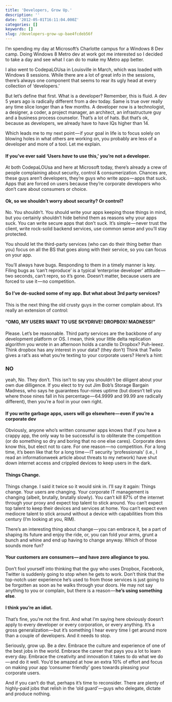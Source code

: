```yaml
---
title: 'Developers, Grow Up.'
description: ''
date: '2012-05-01T16:11:04.000Z'
categories: []
keywords: []
slug: /developers-grow-up-bae4fcdeb56f
---
```


I’m spending my day at Microsoft’s Charlotte campus for a Windows 8 Dev camp. Doing Windows 8 Metro dev at work got me interested so I decided to take a day and see what I can do to make my Metro app better.

I also went to CodepaLOUsa in Louisville in March, which was loaded with Windows 8 sessions. While there are a lot of great info in the sessions, there’s always one component that seems to rear its ugly head at every collection of ‘developers.’

But let’s define that first. What is a developer? Remember, this is fluid. A dev 5 years ago is radically different from a dev today. Same is true over really any time slice longer than a few months. A developer now is a technologist, a designer, a coder, a project manager, an architect, an infrastructure guy and a business process counselor. That’s a lot of hats. But that’s ok, because as developers, we already have to have IQs higher than 14.

Which leads me to my next point — if your goal in life is to focus solely on blowing holes in what others are working on, you probably are less of a developer and more of a tool. Let me explain.

#### If you’ve ever said ‘Users _have_ to use this,’ you’re not a developer.

At both CodepaLOUsa and here at Microsoft today, there’s already a crew of people complaining about security, control & consumerization. Chances are, these guys aren’t developers, they’re guys who write apps — apps that suck. Apps that are forced on users because they’re corporate developers who don’t care about consumers or choice.

#### Ok, so we shouldn’t worry about security? Or control?

No. You shouldn’t. You should write your apps keeping those things in mind, but you certainly shouldn’t hide behind them as reasons why your apps suck. You can write secure apps that don’t suck. It’s simple — never trust the client, write rock-solid backend services, use common sense and you’ll stay protected.

You should let the third-party services (who can do their thing better than you) focus on all the BS that goes along with their service, so you can focus on your app.

You’ll always have bugs. Responding to them in a timely manner is key. Filing bugs as ‘can’t reproduce’ is a typical ‘enterprise developer’ attitude — two seconds, can’t repro, so it’s gone. Doesn’t matter, because users are forced to use it — no competition.

#### So I’ve de-sucked some of my app. But what about 3rd party services?

This is the next thing the old crusty guys in the corner complain about. It’s really an extension of control:

#### “OMG, MY USERS WANT TO USE SKYDRIVE! DROPBOX! MADNESS!”

Please. Let’s be reasonable. Third party services are the backbone of any development platform or OS. I mean, think your little delta replication algorithm you wrote in an afternoon holds a candle to Dropbox? Puh-leeez. Think dropbox has any interest in your data? (they don’t) Think that Twilio gives a rat’s ass what you’re texting to your corporate users? Here’s a hint:

### NO

yeah, No. They don’t. This isn’t to say you shouldn’t be diligent about your own due dilligence. If you elect to try out Jim Bob’s Storage Bargain Madness, who says he guarantees four-nines uptime (but doesn’t tell you where those nines fall in his percentage — 64.9999 and 99.99 are radically different), then you’re a fool in your own right.

#### If you write garbage apps, users will go elsewhere — even if you’re a corporate dev

Obviously, anyone who’s written consumer apps knows that if you have a crappy app, the only way to be successful is to obliterate the competition (or do something so dry and boring that no one else cares). Corporate devs know this, but elect not to care. For one reason — no competition. For a long time, it’s been like that for a long time — IT security ‘professionals’ (i.e., I read an informationweek article about threats to my network) have shut down internet access and crippled devices to keep users in the dark.

#### Things Change.

Things change. I said it twice so it would sink in. I’ll say it again: Things change. Your users are changing. Your corporate IT management is changing (albeit, brutally, brutally slowly). You can’t kill 87% of the internet through your proxy and expect top talent to stick around. You can’t expect top talent to keep their devices and services at home. You can’t expect even mediocre talent to stick around without a device with capabilities from this century (I’m looking at you, RIM).

There’s an interesting thing about change — you can embrace it, be a part of shaping its future and enjoy the ride, or, you can fold your arms, grunt a bunch and whine and end up having to change anyway. Which of those sounds more fun?

#### Your customers are consumers — and have zero allegiance to you.

Don’t fool yourself into thinking that the guy who uses Dropbox, Facebook, Twitter is suddenly going to stop when he gets to work. Don’t think that the top-notch user experience he’s used to from those services is just going to be forgotten as soon as he walks through your doors. He may not say anything to you or complain, but there is a reason — **he’s using something else**.

#### I think you’re an idiot.

That’s fine, you’re not the first. And what I’m saying here obviously doesn’t apply to every developer or every corporation, or every anything. It’s a gross generalization — but it’s something I hear every time I get around more than a couple of developers. And it needs to stop.

Seriously, grow up. Be a dev. Embrace the culture and experience of one of the best jobs in the world. Embrace the career that pays you a lot to learn every day. Embrace the creativity and innovation it takes to do what we do — and do it well. You’d be amazed at how an extra 10% of effort and focus on making your app ‘consumer friendly’ goes towards pleasing your corporate users.

And if you can’t do that, perhaps it’s time to reconsider. There are plenty of highly-paid jobs that relish in the ‘old guard’ — guys who delegate, dictate and produce nothing.